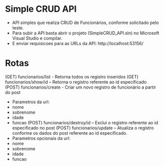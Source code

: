 ﻿# Simple CRUD API

 - API simples que realiza CRUD de Funcionários, conforme solicitado pelo teste.
 - Para subir a API basta abrir o projeto (SimpleCRUD_API.sln) no Microsoft Visual Studio e compilar.
 - E enviar requisicoes para as URLs da API: http://localhost:53156/

# Rotas

(GET) funcionarios/list - Retorna todos os registro inseridos
(GET) funcionarios/show/id – Retorna o registro referente ao id especificado
(POST) funcionarios/create - Criar um novo registro de funcionário a partir do post
 - Parametros da url:
 - nome
 - sobrenome
 - idade
 - funcao
(POST) funcionarios/destroy/id – Excluí o registro referente ao id especificado no post
(POST) funcionarios/update – Atualiza o registro conforme os dados do post referente ao id especificado.
 - Parametros opcionais da url:
 - nome
 - sobrenome
 - idade
 - funcao
